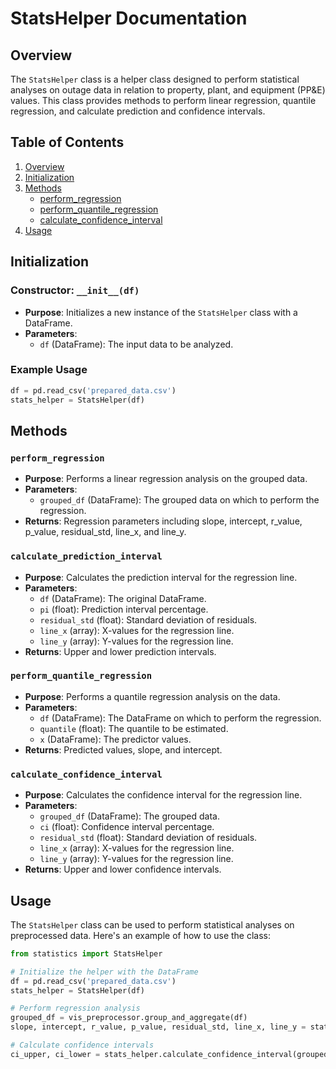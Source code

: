 # StatsHelper Documentation

## Overview

The `StatsHelper` class is a helper class designed to perform statistical analyses on outage data in relation to property, plant, and equipment (PP&E) values. This class provides methods to perform linear regression, quantile regression, and calculate prediction and confidence intervals.

## Table of Contents

1. [Overview](#overview)
2. [Initialization](#initialization)
3. [Methods](#methods)
    - [perform_regression](#perform_regression)
    - [perform_quantile_regression](#perform_quantile_regression)
    - [calculate_confidence_interval](#calculate_confidence_interval)
4. [Usage](#usage)

## Initialization

### Constructor: `__init__(df)`
- **Purpose**: Initializes a new instance of the `StatsHelper` class with a DataFrame.
- **Parameters**:
  - `df` (DataFrame): The input data to be analyzed.

### Example Usage

```python
df = pd.read_csv('prepared_data.csv')
stats_helper = StatsHelper(df)
```

## Methods

### `perform_regression`
- **Purpose**: Performs a linear regression analysis on the grouped data.
- **Parameters**:
  - `grouped_df` (DataFrame): The grouped data on which to perform the regression.
- **Returns**: Regression parameters including slope, intercept, r_value, p_value, residual_std, line_x, and line_y.

### `calculate_prediction_interval`
- **Purpose**: Calculates the prediction interval for the regression line.
- **Parameters**:
  - `df` (DataFrame): The original DataFrame.
  - `pi` (float): Prediction interval percentage.
  - `residual_std` (float): Standard deviation of residuals.
  - `line_x` (array): X-values for the regression line.
  - `line_y` (array): Y-values for the regression line.
- **Returns**: Upper and lower prediction intervals.

### `perform_quantile_regression`
- **Purpose**: Performs a quantile regression analysis on the data.
- **Parameters**:
  - `df` (DataFrame): The DataFrame on which to perform the regression.
  - `quantile` (float): The quantile to be estimated.
  - `x` (DataFrame): The predictor values.
- **Returns**: Predicted values, slope, and intercept.

### `calculate_confidence_interval`
- **Purpose**: Calculates the confidence interval for the regression line.
- **Parameters**:
  - `grouped_df` (DataFrame): The grouped data.
  - `ci` (float): Confidence interval percentage.
  - `residual_std` (float): Standard deviation of residuals.
  - `line_x` (array): X-values for the regression line.
  - `line_y` (array): Y-values for the regression line.
- **Returns**: Upper and lower confidence intervals.

## Usage

The `StatsHelper` class can be used to perform statistical analyses on preprocessed data. Here's an example of how to use the class:

```python
from statistics import StatsHelper

# Initialize the helper with the DataFrame
df = pd.read_csv('prepared_data.csv')
stats_helper = StatsHelper(df)

# Perform regression analysis
grouped_df = vis_preprocessor.group_and_aggregate(df)
slope, intercept, r_value, p_value, residual_std, line_x, line_y = stats_helper.perform_regression(grouped_df)

# Calculate confidence intervals
ci_upper, ci_lower = stats_helper.calculate_confidence_interval(grouped_df, ci=95, residual_std=residual_std, line_x=line_x, line_y=line_y)
```
